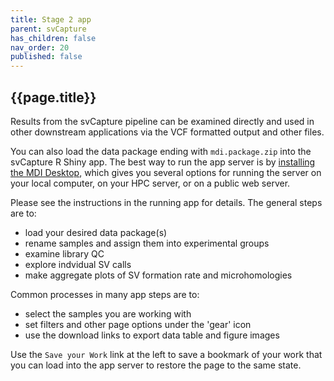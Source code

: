 ```yaml
---
title: Stage 2 app
parent: svCapture
has_children: false
nav_order: 20
published: false
---
```


## {{page.title}}

Results from the svCapture pipeline can be examined directly
and used in other downstream applications via the VCF formatted output
and other files.

You can also load the data package ending with `mdi.package.zip`
into the svCapture R Shiny app.
The best way to run the app server
is by [installing the MDI Desktop](https://midataint.github.io/mdi-desktop-app/docs/installation),
which gives you several options for running the server on your local computer,
on your HPC server, or on a public web server.

Please see the instructions in the running app for details.
The general steps are to:
- load your desired data package(s)
- rename samples and assign them into experimental groups
- examine library QC
- explore indvidual SV calls
- make aggregate plots of SV formation rate and microhomologies

Common processes in many app steps are to:
- select the samples you are working with
- set filters and other page options under the 'gear' icon
- use the download links to export data table and figure images

Use the `Save your Work` link at the left to save a bookmark
of your work that you can load into the app server to restore
the page to the same state.
